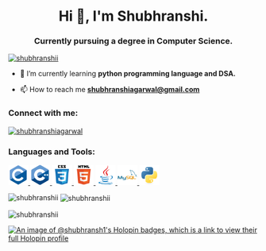 <h1 align="center">Hi 👋, I'm Shubhranshi.</h1>
<h3 align="center">Currently pursuing a degree in Computer Science.</h3>

<p align="left"> <a href="https://github.com/ryo-ma/github-profile-trophy"><img src="https://github-profile-trophy.vercel.app/?username=shubhranshii" alt="shubhranshii" /></a> </p>

- 🌱 I’m currently learning **python programming language and DSA.**

- 📫 How to reach me **shubhranshiagarwal@gmail.com**

<h3 align="left">Connect with me:</h3>
<p align="left">
<a href="https://instagram.com/shubhranshiagarwal" target="blank"><img align="center" src="https://raw.githubusercontent.com/rahuldkjain/github-profile-readme-generator/master/src/images/icons/Social/instagram.svg" alt="shubhranshiagarwal" height="30" width="40" /></a>
</p>

<h3 align="left">Languages and Tools:</h3>
<p align="left"> <a href="https://www.cprogramming.com/" target="_blank" rel="noreferrer"> <img src="https://raw.githubusercontent.com/devicons/devicon/master/icons/c/c-original.svg" alt="c" width="40" height="40"/> </a> <a href="https://www.w3schools.com/cpp/" target="_blank" rel="noreferrer"> <img src="https://raw.githubusercontent.com/devicons/devicon/master/icons/cplusplus/cplusplus-original.svg" alt="cplusplus" width="40" height="40"/> </a> <a href="https://www.w3schools.com/css/" target="_blank" rel="noreferrer"> <img src="https://raw.githubusercontent.com/devicons/devicon/master/icons/css3/css3-original-wordmark.svg" alt="css3" width="40" height="40"/> </a> <a href="https://www.w3.org/html/" target="_blank" rel="noreferrer"> <img src="https://raw.githubusercontent.com/devicons/devicon/master/icons/html5/html5-original-wordmark.svg" alt="html5" width="40" height="40"/> </a> <a href="https://www.java.com" target="_blank" rel="noreferrer"> <img src="https://raw.githubusercontent.com/devicons/devicon/master/icons/java/java-original.svg" alt="java" width="40" height="40"/> </a> <a href="https://www.mysql.com/" target="_blank" rel="noreferrer"> <img src="https://raw.githubusercontent.com/devicons/devicon/master/icons/mysql/mysql-original-wordmark.svg" alt="mysql" width="40" height="40"/> </a> <a href="https://www.python.org" target="_blank" rel="noreferrer"> <img src="https://raw.githubusercontent.com/devicons/devicon/master/icons/python/python-original.svg" alt="python" width="40" height="40"/> </a> </p>

<p><img align="left" src="https://github-readme-stats.vercel.app/api/top-langs?username=shubhranshii&show_icons=true&locale=en&layout=compact" alt="shubhranshii" /></p>

<p>&nbsp;<img align="center" src="https://github-readme-stats.vercel.app/api?username=shubhranshii&show_icons=true&locale=en" alt="shubhranshii" /></p>

<p><img align="center" src="https://github-readme-streak-stats.herokuapp.com/?user=shubhranshii&" alt="shubhranshii" /></p>

[![An image of @shubhransh1's Holopin badges, which is a link to view their full Holopin profile](https://holopin.me/shubhransh1)](https://holopin.io/@shubhransh1)
